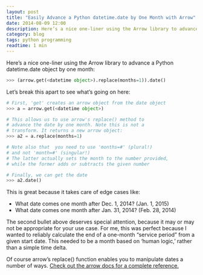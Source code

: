 ```yaml
---
layout: post
title: "Easily Advance a Python datetime.date by One Month with Arrow"
date: 2014-08-09 12:00
description: Here’s a nice one-liner using the Arrow library to advance a Python datetime.date object by one month.
category: blog
tags: python programming
readtime: 1 min
---
```


Here’s a nice one-liner using the Arrow library to advance a Python datetime.date object by one month:

```python
>>> (arrow.get(<datetime object>).replace(months=1)).date()
```

Let’s break this apart to see what’s going on here:

```python
# First, 'get' creates an arrow object from the date object
>>> a = arrow.get(<datetime object>)

# This allows us to use arrow's replace() method to
# advance the date by one month. Note this is not a
# transform. It returns a new arrow object:
>>> a2 = a.replace(months=1)

# Note also that  you need to use 'months=#' (plural!)
# and not 'month=#' (singular!)
# The latter actually sets the month to the number provided,
# while the former adds or subtracts the given number

# Finally, we can get the date
>>> a2.date()
```

This is great because it takes care of edge cases like:

- What date comes one month after Dec. 1, 2014? (Jan. 1, 2015)
- What date comes one month after Jan. 31, 2014? (Feb. 28, 2014)

The second bullet above deserves special attention, because it may or may not be appropriate for your use case. For me, this was perfect because I wanted to reliably calculate the end of a one-month “service period” from a given start date. This needed to be a month based on ‘human logic,’ rather than a simple time delta.

Of course arrow’s replace() function enables you to manipulate dates a number of ways. [Check out the arrow docs for a complete reference.](https://arrow.readthedocs.io/en/latest/)
